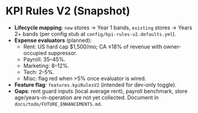 # KPI Rules V2 (Snapshot)

- **Lifecycle mapping**: `new` stores → Year 1 bands, `existing` stores → Years 2+ bands (per config stub at `config/kpi-rules-v2.defaults.yml`).
- **Expense evaluators** (planned):
  - Rent: US hard cap $1,500/mo; CA ≤18% of revenue with owner-occupied suppressor.
  - Payroll: 35–45%.
  - Marketing: 8–12%.
  - Tech: 2–5%.
  - Misc: flag red when >5% once evaluator is wired.
- **Feature flag**: `features.kpiRulesV2` (intended for dev-only toggle).
- **Gaps**: rent guard inputs (local average rent), payroll benchmark, store age/years-in-operation are not yet collected. Document in `docs/todo/FUTURE_ENHANCEMENTS.md`.
